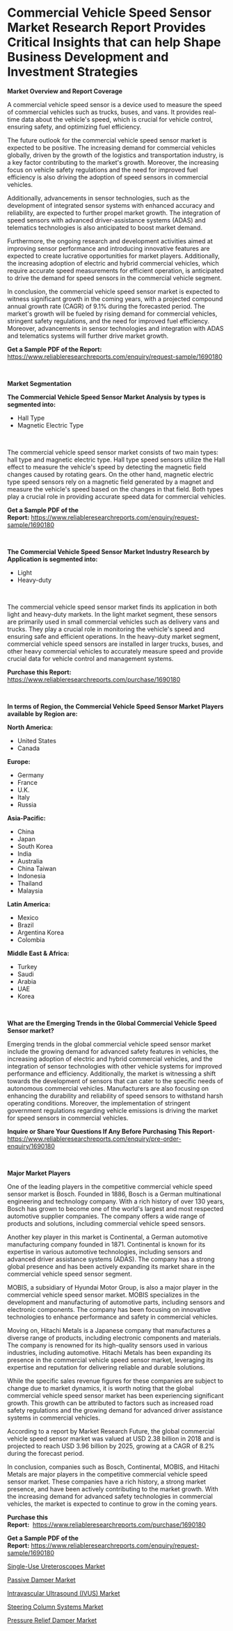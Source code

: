 <p><h1>Commercial Vehicle Speed Sensor Market Research Report Provides Critical Insights that can help Shape Business Development and Investment Strategies</h1></p><p><strong>Market Overview and Report Coverage</strong></p>
<p><p>A commercial vehicle speed sensor is a device used to measure the speed of commercial vehicles such as trucks, buses, and vans. It provides real-time data about the vehicle's speed, which is crucial for vehicle control, ensuring safety, and optimizing fuel efficiency.</p><p>The future outlook for the commercial vehicle speed sensor market is expected to be positive. The increasing demand for commercial vehicles globally, driven by the growth of the logistics and transportation industry, is a key factor contributing to the market's growth. Moreover, the increasing focus on vehicle safety regulations and the need for improved fuel efficiency is also driving the adoption of speed sensors in commercial vehicles.</p><p>Additionally, advancements in sensor technologies, such as the development of integrated sensor systems with enhanced accuracy and reliability, are expected to further propel market growth. The integration of speed sensors with advanced driver-assistance systems (ADAS) and telematics technologies is also anticipated to boost market demand.</p><p>Furthermore, the ongoing research and development activities aimed at improving sensor performance and introducing innovative features are expected to create lucrative opportunities for market players. Additionally, the increasing adoption of electric and hybrid commercial vehicles, which require accurate speed measurements for efficient operation, is anticipated to drive the demand for speed sensors in the commercial vehicle segment.</p><p>In conclusion, the commercial vehicle speed sensor market is expected to witness significant growth in the coming years, with a projected compound annual growth rate (CAGR) of 9.1% during the forecasted period. The market's growth will be fueled by rising demand for commercial vehicles, stringent safety regulations, and the need for improved fuel efficiency. Moreover, advancements in sensor technologies and integration with ADAS and telematics systems will further drive market growth.</p></p>
<p><strong>Get a Sample PDF of the Report:</strong> <a href="https://www.reliableresearchreports.com/enquiry/request-sample/1690180">https://www.reliableresearchreports.com/enquiry/request-sample/1690180</a></p>
<p>&nbsp;</p>
<p><strong>Market Segmentation</strong></p>
<p><strong>The Commercial Vehicle Speed Sensor Market Analysis by types is segmented into:</strong></p>
<p><ul><li>Hall Type</li><li>Magnetic Electric Type</li></ul></p>
<p>&nbsp;</p>
<p><p>The commercial vehicle speed sensor market consists of two main types: hall type and magnetic electric type. Hall type speed sensors utilize the Hall effect to measure the vehicle's speed by detecting the magnetic field changes caused by rotating gears. On the other hand, magnetic electric type speed sensors rely on a magnetic field generated by a magnet and measure the vehicle's speed based on the changes in that field. Both types play a crucial role in providing accurate speed data for commercial vehicles.</p></p>
<p><strong>Get a Sample PDF of the Report:</strong>&nbsp;<a href="https://www.reliableresearchreports.com/enquiry/request-sample/1690180">https://www.reliableresearchreports.com/enquiry/request-sample/1690180</a></p>
<p>&nbsp;</p>
<p><strong>The Commercial Vehicle Speed Sensor Market Industry Research by Application is segmented into:</strong></p>
<p><ul><li>Light</li><li>Heavy-duty</li></ul></p>
<p>&nbsp;</p>
<p><p>The commercial vehicle speed sensor market finds its application in both light and heavy-duty markets. In the light market segment, these sensors are primarily used in small commercial vehicles such as delivery vans and trucks. They play a crucial role in monitoring the vehicle's speed and ensuring safe and efficient operations. In the heavy-duty market segment, commercial vehicle speed sensors are installed in larger trucks, buses, and other heavy commercial vehicles to accurately measure speed and provide crucial data for vehicle control and management systems.</p></p>
<p><strong>Purchase this Report:</strong>&nbsp; <a href="https://www.reliableresearchreports.com/purchase/1690180">https://www.reliableresearchreports.com/purchase/1690180</a></p>
<p>&nbsp;</p>
<p><strong>In terms of Region, the Commercial Vehicle Speed Sensor Market Players available by Region are:</strong></p>
<p>
    <p> <strong> North America: </strong>
        <ul>
            <li>United States</li>
            <li>Canada</li>
        </ul>
        </p> 
    <p> <strong> Europe: </strong>
        <ul>
            <li>Germany</li>
            <li>France</li>
            <li>U.K.</li>
            <li>Italy</li>
            <li>Russia</li>
        </ul>
        </p> 
    <p> <strong> Asia-Pacific: </strong>
        <ul>
            <li>China</li>
            <li>Japan</li>
            <li>South Korea</li>
            <li>India</li>
            <li>Australia</li>
            <li>China Taiwan</li>
            <li>Indonesia</li>
            <li>Thailand</li>
            <li>Malaysia</li>
        </ul>
        </p> 
    <p> <strong> Latin America: </strong>
        <ul>
            <li>Mexico</li>
            <li>Brazil</li>
            <li>Argentina Korea</li>
            <li>Colombia</li>
        </ul>
        </p> 
    <p> <strong> Middle East & Africa: </strong>
        <ul>
            <li>Turkey</li>
            <li>Saudi</li>
            <li>Arabia</li>
            <li>UAE</li>
            <li>Korea</li>
        </ul>
    </p>
    </p>
<p>&nbsp;</p>
<p><strong>What are the Emerging Trends in the Global Commercial Vehicle Speed Sensor market?</strong></p>
<p><p>Emerging trends in the global commercial vehicle speed sensor market include the growing demand for advanced safety features in vehicles, the increasing adoption of electric and hybrid commercial vehicles, and the integration of sensor technologies with other vehicle systems for improved performance and efficiency. Additionally, the market is witnessing a shift towards the development of sensors that can cater to the specific needs of autonomous commercial vehicles. Manufacturers are also focusing on enhancing the durability and reliability of speed sensors to withstand harsh operating conditions. Moreover, the implementation of stringent government regulations regarding vehicle emissions is driving the market for speed sensors in commercial vehicles.</p></p>
<p><strong>Inquire or Share Your Questions If Any Before Purchasing This Report</strong>- <a href="https://www.reliableresearchreports.com/enquiry/pre-order-enquiry/1690180">https://www.reliableresearchreports.com/enquiry/pre-order-enquiry/1690180</a></p>
<p>&nbsp;</p>
<p><strong>Major Market Players</strong></p>
<p><p>One of the leading players in the competitive commercial vehicle speed sensor market is Bosch. Founded in 1886, Bosch is a German multinational engineering and technology company. With a rich history of over 130 years, Bosch has grown to become one of the world's largest and most respected automotive supplier companies. The company offers a wide range of products and solutions, including commercial vehicle speed sensors.</p><p>Another key player in this market is Continental, a German automotive manufacturing company founded in 1871. Continental is known for its expertise in various automotive technologies, including sensors and advanced driver assistance systems (ADAS). The company has a strong global presence and has been actively expanding its market share in the commercial vehicle speed sensor segment.</p><p>MOBIS, a subsidiary of Hyundai Motor Group, is also a major player in the commercial vehicle speed sensor market. MOBIS specializes in the development and manufacturing of automotive parts, including sensors and electronic components. The company has been focusing on innovative technologies to enhance performance and safety in commercial vehicles.</p><p>Moving on, Hitachi Metals is a Japanese company that manufactures a diverse range of products, including electronic components and materials. The company is renowned for its high-quality sensors used in various industries, including automotive. Hitachi Metals has been expanding its presence in the commercial vehicle speed sensor market, leveraging its expertise and reputation for delivering reliable and durable solutions.</p><p>While the specific sales revenue figures for these companies are subject to change due to market dynamics, it is worth noting that the global commercial vehicle speed sensor market has been experiencing significant growth. This growth can be attributed to factors such as increased road safety regulations and the growing demand for advanced driver assistance systems in commercial vehicles.</p><p>According to a report by Market Research Future, the global commercial vehicle speed sensor market was valued at USD 2.38 billion in 2018 and is projected to reach USD 3.96 billion by 2025, growing at a CAGR of 8.2% during the forecast period.</p><p>In conclusion, companies such as Bosch, Continental, MOBIS, and Hitachi Metals are major players in the competitive commercial vehicle speed sensor market. These companies have a rich history, a strong market presence, and have been actively contributing to the market growth. With the increasing demand for advanced safety technologies in commercial vehicles, the market is expected to continue to grow in the coming years.</p></p>
<p><strong>Purchase this Report:</strong>&nbsp;&nbsp;<a href="https://www.reliableresearchreports.com/purchase/1690180">https://www.reliableresearchreports.com/purchase/1690180</a></p>
<p></p>
<p><strong>Get a Sample PDF of the Report:</strong>&nbsp;<a href="https://www.reliableresearchreports.com/enquiry/request-sample/1690180">https://www.reliableresearchreports.com/enquiry/request-sample/1690180</a></p>
<p><p><a href="https://medium.com/@jackyhammes/single-use-ureteroscopes-market-size-reveals-the-best-marketing-channels-in-global-industry-8016e18a2518">Single-Use Ureteroscopes Market</a></p><p><a href="https://www.linkedin.com/pulse/passive-damper-market-challenges-opportunities-growth-drivers-qkqhe/">Passive Damper Market</a></p><p><a href="https://medium.com/@malliekozey2023/intravascular-ultrasound-ivus-market-competitive-analysis-market-trends-and-forecast-to-2030-cadcd85aaa5c">Intravascular Ultrasound (IVUS) Market</a></p><p><a href="https://github.com/Chiragrp25/Market-Research-Report-List-1/blob/main/steering-column-systems-market.md">Steering Column Systems Market</a></p><p><a href="https://www.linkedin.com/pulse/decoding-pressure-relief-damper-market-deep-dive-latest-trends-xqt4e/">Pressure Relief Damper Market</a></p></p>